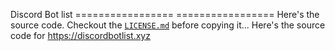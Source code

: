 Discord Bot list
=================	=================
 Here's the source code.	Checkout the [`LICENSE.md`](https://github.com/Sank6/discordbotlist/blob/master/LICENSE.md) before copying it... Here's the source code for https://discordbotlist.xyz
